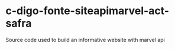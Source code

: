 # c-digo-fonte-siteapimarvel-act-safra
Source code used to build an informative website with marvel api

